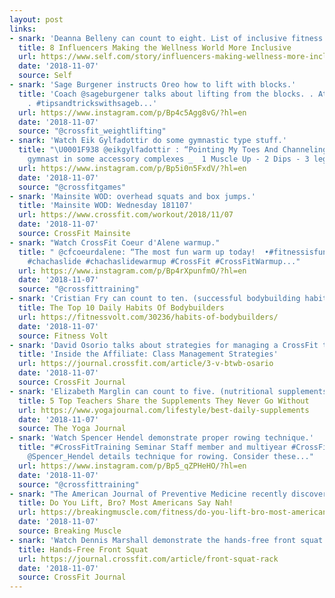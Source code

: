 ```yaml
---
layout: post
links:
- snark: 'Deanna Belleny can count to eight. List of inclusive fitness influencers.'
  title: 8 Influencers Making the Wellness World More Inclusive
  url: https://www.self.com/story/influencers-making-wellness-more-inclusive
  date: '2018-11-07'
  source: Self
- snark: 'Sage Burgener instructs Oreo how to lift with blocks.'
  title: 'Coach @sageburgener talks about lifting from the blocks. . Athlete: @ironcmos.
    . #tipsandtrickswithsageb...'
  url: https://www.instagram.com/p/Bp4c5Agg8vG/?hl=en
  date: '2018-11-07'
  source: "@crossfit_weightlifting"
- snark: 'Watch Eik Gylfadottir do some gymnastic type stuff.'
  title: "\U0001F938‍ @eikgylfadottir : “Pointing My Toes And Channeling my inner
    gymnast in some accessory complexes _  1 Muscle Up - 2 Dips - 3 leg..."
  url: https://www.instagram.com/p/Bp5i0n5FxdV/?hl=en
  date: '2018-11-07'
  source: "@crossfitgames"
- snark: 'Mainsite WOD: overhead squats and box jumps.'
  title: 'Mainsite WOD: Wednesday 181107'
  url: https://www.crossfit.com/workout/2018/11/07
  date: '2018-11-07'
  source: CrossFit Mainsite
- snark: "Watch CrossFit Coeur d'Alene warmup."
  title: " @cfcoeurdalene: “The most fun warm up today!  •#fitnessisfun #funwarmup
    #chachaslide #chachaslidewarmup #CrossFit #CrossFitWarmup..."
  url: https://www.instagram.com/p/Bp4rXpunfmO/?hl=en
  date: '2018-11-07'
  source: "@crossfittraining"
- snark: 'Cristian Fry can count to ten. (successful bodybuilding habits)'
  title: The Top 10 Daily Habits Of Bodybuilders
  url: https://fitnessvolt.com/30236/habits-of-bodybuilders/
  date: '2018-11-07'
  source: Fitness Volt
- snark: 'David Osorio talks about strategies for managing a CrossFit training session.'
  title: 'Inside the Affiliate: Class Management Strategies'
  url: https://journal.crossfit.com/article/3-v-btwb-osario
  date: '2018-11-07'
  source: CrossFit Journal
- snark: 'Elizabeth Marglin can count to five. (nutritional supplements)'
  title: 5 Top Teachers Share the Supplements They Never Go Without
  url: https://www.yogajournal.com/lifestyle/best-daily-supplements
  date: '2018-11-07'
  source: The Yoga Journal
- snark: 'Watch Spencer Hendel demonstrate proper rowing technique.'
  title: "#CrossFitTraining Seminar Staff member and multiyear #CrossFitGames competitor
    @Spencer_Hendel details technique for rowing. Consider these..."
  url: https://www.instagram.com/p/Bp5_qZPHeHO/?hl=en
  date: '2018-11-07'
  source: "@crossfittraining"
- snark: "The American Journal of Preventive Medicine recently discovered that most Americans don't lift. Shocking!"
  title: Do You Lift, Bro? Most Americans Say Nah!
  url: https://breakingmuscle.com/fitness/do-you-lift-bro-most-americans-say-nah
  date: '2018-11-07'
  source: Breaking Muscle
- snark: 'Watch Dennis Marshall demonstrate the hands-free front squat.'
  title: Hands-Free Front Squat
  url: https://journal.crossfit.com/article/front-squat-rack
  date: '2018-11-07'
  source: CrossFit Journal
---
```

